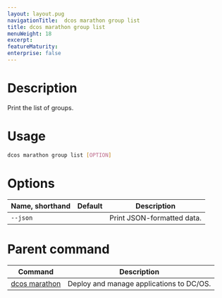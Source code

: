 ```yaml
---
layout: layout.pug
navigationTitle:  dcos marathon group list
title: dcos marathon group list
menuWeight: 18
excerpt:
featureMaturity:
enterprise: false
---
```


<!-- This source repo for this topic is https://github.com/dcos/dcos-docs -->


# Description
Print the list of groups.

# Usage

```bash
dcos marathon group list [OPTION]
```

# Options

| Name, shorthand | Default | Description |
|---------|-------------|-------------|
| `--json`   |             |  Print JSON-formatted data. |

# Parent command

| Command | Description |
|---------|-------------|
| [dcos marathon](/1.9/cli/command-reference/dcos-marathon/) | Deploy and manage applications to DC/OS. |

<!-- # Examples -->
